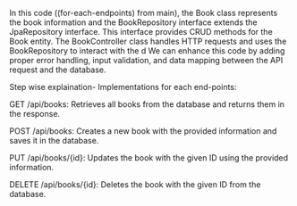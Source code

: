 In this code ((for-each-endpoints) from main), the Book class represents the book information and the BookRepository interface extends the JpaRepository interface. 
This interface provides CRUD methods for the Book entity. The BookController class handles HTTP requests and uses the BookRepository to interact with the d
We can enhance this code by adding proper error handling, input validation, and data mapping between the API request and the database.

Step wise explaination-
Implementations for each end-points:

GET /api/books: Retrieves all books from the database and returns them in the response.

POST /api/books: Creates a new book with the provided information and saves it in the database.

PUT /api/books/{id}: Updates the book with the given ID using the provided information.

DELETE /api/books/{id}: Deletes the book with the given ID from the database.
